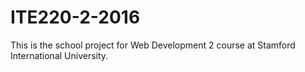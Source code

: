 # ITE220-2-2016
This is the school project for Web Development 2 course at Stamford International University.

